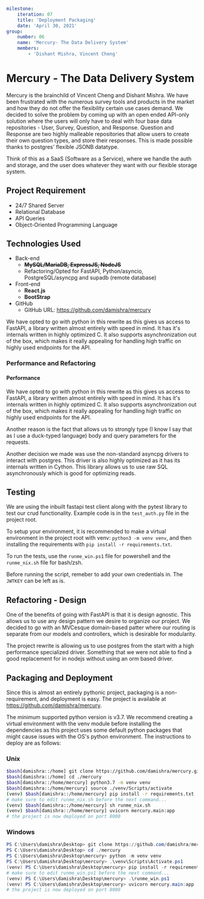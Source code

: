 ```yaml
milestone:
    iteration: 07
    title: 'Deployment Packaging'
    date: 'April 30, 2021'
group:
    number: 06
    name: 'Mercury- The Data Delivery System'
    members:
        - 'Dishant Mishra, Vincent Cheng'
```

# Mercury - The Data Delivery System

Mercury is the brainchild of Vincent Cheng and Dishant Mishra. We have been
frustrated with the numerous survey tools and products in the market and how
they do not offer the flexibility certain use cases demand. We decided to solve
the problem by coming up with an open ended API-only solution where the users
will only have to deal with four base data repositories - User, Survey,
Question, and Response. Question and Response are two highly malleable
repositories that allow users to create their own question types, and store
their responses. This is made possible thanks to postgres' flexible JSONB
datatype.

Think of this as a SaaS (Software as a Service), where we handle the auth and
storage, and the user does whatever they want with our flexible storage system.

## Project Requirement

-   24/7 Shared Server
-   Relational Database
-   API Queries
-   Object-Oriented Programming Language

## Technologies Used

-   Back-end
    -   ~~**MySQL/MariaDB, ExpressJS, NodeJS**~~
    -   Refactoring/Opted for FastAPI, Python/asyncio, PostgreSQL/asyncpg and
        supadb (remote database)
-   Front-end
    -   **React.js**
    -   **BootStrap**
-   GitHub
    -   GitHub URL: https://github.com/damishra/mercury

We have opted to go with python in this rewrite as this gives us access to
FastAPI, a library written almost entirely with speed in mind. It has it's
internals written in highly optimized C. It also supports asynchronization out
of the box, which makes it really appealing for handling high traffic on highly
used endpoints for the API.

### Performance and Refactoring

#### Performance

We have opted to go with python in this rewrite as this gives us access to
FastAPI, a library written almost entirely with speed in mind. It has it's
internals written in highly optimized C. It also supports asynchronization out
of the box, which makes it really appealing for handling high traffic on highly
used endpoints for the API.

Another reason is the fact that allows us to strongly type (I know I say that as
I use a duck-typed language) body and query parameters for the requests.

Another decision we made was use the non-standard asyncpg drivers to interact
with postgres. This driver is also highly optimized as it has its internals
written in Cython. This library allows us to use raw SQL asynchronously which is
good for optimizing reads.

## Testing

We are using the inbuilt fastapi test client along with the pytest library to
test our crud functionality. Example code is in the `test_auth.py` file in the
project root.

To setup your environment, it is recommended to make a virtual environment in
the project root with venv: `python3 -m venv venv`, and then installing the
requirements with `pip install -r requirements.txt`.

To run the tests, use the `runme_win.ps1` file for powershell and the
`runme_nix.sh` file for bash/zsh.

Before running the script, remeber to add your own credentials in. The `JWTKEY`
can be left as is.

## Refactoring - Design

One of the benefits of going with FastAPI is that it is design agnostic. This
allows us to use any design pattern we desire to organize our project. We
decided to go with an MVCesque domain-based patter where our routing is separate
from our models and controllers, which is desirable for modularity.

The project rewrite is allowing us to use postgres from the start with a high
performance specialized driver. Something that we were not able to find a good
replacement for in nodejs without using an orm based driver.

## Packaging and Deployment

Since this is almost an entirely pythonic project, packaging is a
non-requirement, and deployment is easy. The project is available at
<https://github.com/damishra/mercury>.

The minimum supported python version is v3.7. We recommend creating a virtual
environment with the venv module before installing the dependencies as this
project uses some default python packages that might cause issues with the OS's
python environment. The instructions to deploy are as follows:

### Unix

```bash
$bash[damishra::/home] git clone https://github.com/damishra/mercury.git
$bash[damishra::/home] cd ./mercury
$bash[damishra::/home/mercury] python3.7 -m venv venv
$bash[damishra::/home/mercury] source ./venv/Scripts/activate
(venv) $bash[damishra::/home/mercury] pip install -r requirements.txt
# make sure to edit runme_nix.sh before the next command...
(venv) $bash[damishra::/home/mercury] sh runme_nix.sh
(venv) $bash[damishra::/home/mercury] uvicorn mercury.main:app
# the project is now deployed on port 8000
```

### Windows

```powershell
PS C:\Users\damishra\Desktop> git clone https://github.com/damishra/mercury.git
PS C:\Users\damishra\Desktop> cd ./mercury
PS C:\Users\damishra\Desktop\mercury> python -m venv venv
PS C:\Users\damishra\Desktop\mercury> .\venv\Scripts\Activate.ps1
(venv) PS C:\Users\damishra\Desktop\mercury> pip install -r requirements.txt
# make sure to edit runme_win.ps1 before the next command...
(venv) PS C:\Users\damishra\Desktop\mercury> .\runme_win.ps1
(venv) PS C:\Users\damishra\Desktop\mercury> uvicorn mercury.main:app
# the project is now deployed on port 8000
```
